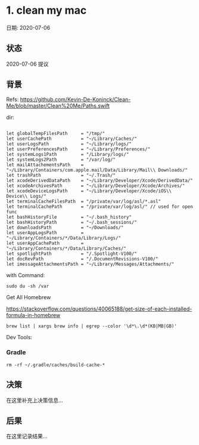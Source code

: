 # 1. clean my mac

日期: 2020-07-06

## 状态

2020-07-06 提议

## 背景

Refs: https://github.com/Kevin-De-Koninck/Clean-Me/blob/master/Clean%20Me/Paths.swift

dir:

```

let globalTempFilesPath     = "/tmp/"
let userCachePath           = "~/Library/Caches/"
let userLogsPath            = "~/Library/logs/"
let userPreferencesPath     = "~/Library/Preferences/"
let systemLogs1Path         = "/Library/logs/"
let systemLogs2Path         = "/var/log/"
let mailAttachementsPath    = "~/Library/Containers/com.apple.mail/Data/Library/Mail\\ Downloads/"
let trashPath               = "~/.Trash/"
let xcodeDerivedDataPath    = "~/Library/Developer/Xcode/DerivedData/"
let xcodeArchivesPath       = "~/Library/Developer/Xcode/Archives/"
let xcodeDeviceLogsPath     = "~/Library/Developer/Xcode/iOS\\ Device\\ Logs/"
let terminalCacheFilesPath  = "/private/var/log/asl/*.asl"
let terminalCachePath       = "/private/var/log/asl/" // used for open func
let bashHistoryFile         = "~/.bash_history"
let bashHistoryPath         = "~/.bash_sessions/"
let downloadsPath           = "~/Downloads/"
let userAppLogsPath         = "~/Library/Containers/*/Data/Library/Logs/"
let userAppCachePath        = "~/Library/Containers/*/Data/Library/Caches/"
let spotlightPath           = "/.Spotlight-V100/"
let docRevPath              = "/.DocumentRevisions-V100/"
let imessageAttachmentsPath = "~/Library/Messages/Attachments/"
```

with Command:

```
sudo du -sh /var
```

Get All Homebrew

https://stackoverflow.com/questions/40065188/get-size-of-each-installed-formula-in-homebrew

```
brew list | xargs brew info | egrep --color '\d*\.\d*(KB|MB|GB)'
```

Dev Tools:

### Gradle

```
rm -rf ~/.gradle/caches/build-cache-*
```
 

## 决策

在这里补充上决策信息...

## 后果

在这里记录结果...
